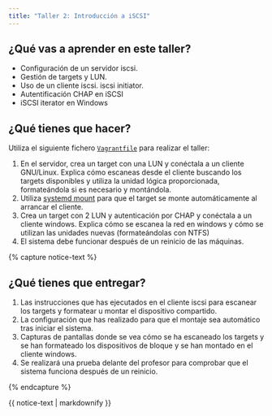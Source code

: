 ```yaml
---
title: "Taller 2: Introducción a iSCSI"
---
```


## ¿Qué vas a aprender en este taller?

* Configuración de un servidor iscsi.
* Gestión de targets y LUN.
* Uso de un cliente iscsi. iscsi initiator.
* Autentificación CHAP en iSCSI
* iSCSI iterator en Windows

## ¿Qué tienes que hacer?

Utiliza el siguiente fichero [`Vagrantfile`](files/iscsi/Vagrantfile) para realizar el taller:

1. En el servidor, crea un target con una LUN y conéctala a un cliente GNU/Linux. Explica cómo escaneas desde el cliente buscando los targets disponibles y utiliza la unidad lógica proporcionada, formateándola si es necesario y montándola.
2. Utiliza [systemd mount](https://eltallerdelbit.com/montar-unidades-con-systemd/) para que el target se monte automáticamente al arrancar el cliente.
3. Crea un target con 2 LUN y autenticación por CHAP y conéctala a un cliente windows. Explica cómo se escanea la red en windows y cómo se utilizan las unidades nuevas (formateándolas con NTFS)
4. El sistema debe funcionar después de un reinicio de las máquinas.

{% capture notice-text %}
## ¿Qué tienes que entregar?

1. Las instrucciones que has ejecutados en el cliente iscsi para escanear los targets y formatear u montar el dispositivo compartido.
2. La configuración que has realizado para que el montaje sea automático tras iniciar el sistema.
3. Capturas de pantallas donde se vea cómo se ha escaneado los targets y se han formateado los dispositivos de bloque y se han montado en el cliente windows.
4. Se realizará una prueba delante del profesor para comprobar que el sistema funciona después de un reinicio. 

{% endcapture %}<div class="notice--info">{{ notice-text | markdownify }}</div>		

